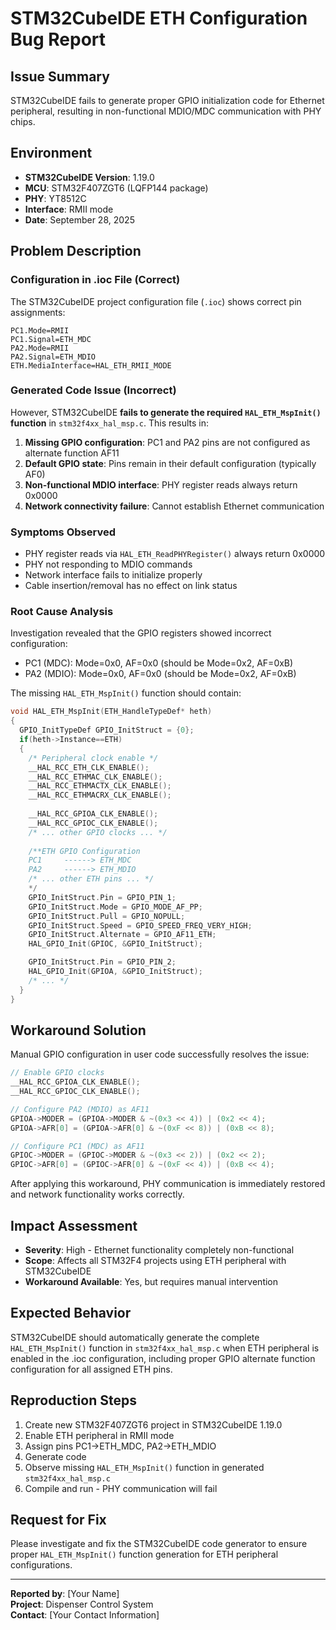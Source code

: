 # STM32CubeIDE ETH Configuration Bug Report

## Issue Summary
STM32CubeIDE fails to generate proper GPIO initialization code for Ethernet peripheral, resulting in non-functional MDIO/MDC communication with PHY chips.

## Environment
- **STM32CubeIDE Version**: 1.19.0
- **MCU**: STM32F407ZGT6 (LQFP144 package)
- **PHY**: YT8512C
- **Interface**: RMII mode
- **Date**: September 28, 2025

## Problem Description

### Configuration in .ioc File (Correct)
The STM32CubeIDE project configuration file (`.ioc`) shows correct pin assignments:
```
PC1.Mode=RMII
PC1.Signal=ETH_MDC
PA2.Mode=RMII  
PA2.Signal=ETH_MDIO
ETH.MediaInterface=HAL_ETH_RMII_MODE
```

### Generated Code Issue (Incorrect)
However, STM32CubeIDE **fails to generate the required `HAL_ETH_MspInit()` function** in `stm32f4xx_hal_msp.c`. This results in:

1. **Missing GPIO configuration**: PC1 and PA2 pins are not configured as alternate function AF11
2. **Default GPIO state**: Pins remain in their default configuration (typically AF0)
3. **Non-functional MDIO interface**: PHY register reads always return 0x0000
4. **Network connectivity failure**: Cannot establish Ethernet communication

### Symptoms Observed
- PHY register reads via `HAL_ETH_ReadPHYRegister()` always return 0x0000
- PHY not responding to MDIO commands
- Network interface fails to initialize properly
- Cable insertion/removal has no effect on link status

### Root Cause Analysis
Investigation revealed that the GPIO registers showed incorrect configuration:
- PC1 (MDC): Mode=0x0, AF=0x0 (should be Mode=0x2, AF=0xB)  
- PA2 (MDIO): Mode=0x0, AF=0x0 (should be Mode=0x2, AF=0xB)

The missing `HAL_ETH_MspInit()` function should contain:
```c
void HAL_ETH_MspInit(ETH_HandleTypeDef* heth)
{
  GPIO_InitTypeDef GPIO_InitStruct = {0};
  if(heth->Instance==ETH)
  {
    /* Peripheral clock enable */
    __HAL_RCC_ETH_CLK_ENABLE();
    __HAL_RCC_ETHMAC_CLK_ENABLE();
    __HAL_RCC_ETHMACTX_CLK_ENABLE();
    __HAL_RCC_ETHMACRX_CLK_ENABLE();
    
    __HAL_RCC_GPIOA_CLK_ENABLE();
    __HAL_RCC_GPIOC_CLK_ENABLE();
    /* ... other GPIO clocks ... */
    
    /**ETH GPIO Configuration
    PC1     ------> ETH_MDC
    PA2     ------> ETH_MDIO
    /* ... other ETH pins ... */
    */
    GPIO_InitStruct.Pin = GPIO_PIN_1;
    GPIO_InitStruct.Mode = GPIO_MODE_AF_PP;
    GPIO_InitStruct.Pull = GPIO_NOPULL;
    GPIO_InitStruct.Speed = GPIO_SPEED_FREQ_VERY_HIGH;
    GPIO_InitStruct.Alternate = GPIO_AF11_ETH;
    HAL_GPIO_Init(GPIOC, &GPIO_InitStruct);

    GPIO_InitStruct.Pin = GPIO_PIN_2;
    HAL_GPIO_Init(GPIOA, &GPIO_InitStruct);
    /* ... */
  }
}
```

## Workaround Solution
Manual GPIO configuration in user code successfully resolves the issue:
```c
// Enable GPIO clocks
__HAL_RCC_GPIOA_CLK_ENABLE();
__HAL_RCC_GPIOC_CLK_ENABLE();

// Configure PA2 (MDIO) as AF11
GPIOA->MODER = (GPIOA->MODER & ~(0x3 << 4)) | (0x2 << 4);
GPIOA->AFR[0] = (GPIOA->AFR[0] & ~(0xF << 8)) | (0xB << 8);

// Configure PC1 (MDC) as AF11  
GPIOC->MODER = (GPIOC->MODER & ~(0x3 << 2)) | (0x2 << 2);
GPIOC->AFR[0] = (GPIOC->AFR[0] & ~(0xF << 4)) | (0xB << 4);
```

After applying this workaround, PHY communication is immediately restored and network functionality works correctly.

## Impact Assessment
- **Severity**: High - Ethernet functionality completely non-functional
- **Scope**: Affects all STM32F4 projects using ETH peripheral with STM32CubeIDE
- **Workaround Available**: Yes, but requires manual intervention

## Expected Behavior
STM32CubeIDE should automatically generate the complete `HAL_ETH_MspInit()` function in `stm32f4xx_hal_msp.c` when ETH peripheral is enabled in the .ioc configuration, including proper GPIO alternate function configuration for all assigned ETH pins.

## Reproduction Steps
1. Create new STM32F407ZGT6 project in STM32CubeIDE 1.19.0
2. Enable ETH peripheral in RMII mode
3. Assign pins PC1→ETH_MDC, PA2→ETH_MDIO
4. Generate code
5. Observe missing `HAL_ETH_MspInit()` function in generated `stm32f4xx_hal_msp.c`
6. Compile and run - PHY communication will fail

## Request for Fix
Please investigate and fix the STM32CubeIDE code generator to ensure proper `HAL_ETH_MspInit()` function generation for ETH peripheral configurations.

---
**Reported by**: [Your Name]  
**Project**: Dispenser Control System  
**Contact**: [Your Contact Information]